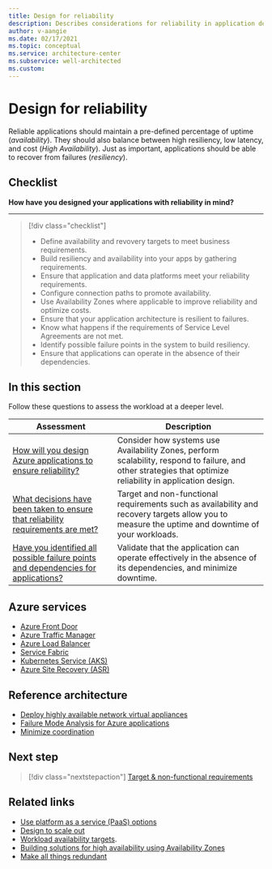 ```yaml
---
title: Design for reliability
description: Describes considerations for reliability in application design.
author: v-aangie
ms.date: 02/17/2021
ms.topic: conceptual
ms.service: architecture-center
ms.subservice: well-architected
ms.custom:
---
```


# Design for reliability

Reliable applications should maintain a pre-defined percentage of uptime (*availability*). They should also balance between high resiliency, low latency, and cost (*High Availability*). Just as important, applications should be able to recover from failures (*resiliency*).

## Checklist

**How have you designed your applications with reliability in mind?**
***

> [!div class="checklist"]
> - Define availability and revovery targets to meet business requirements.
> - Build resiliency and availability into your apps by gathering requirements.
> - Ensure that application and data platforms meet your reliability requirements.
> - Configure connection paths to promote availability.
> - Use Availability Zones where applicable to improve reliability and optimize costs.
> - Ensure that your application architecture is resilient to failures.
> - Know what happens if the requirements of Service Level Agreements are not met.
> - Identify possible failure points in the system to build resiliency.
> - Ensure that applications can operate in the absence of their dependencies.
  
## In this section

Follow these questions to assess the workload at a deeper level.

| Assessment | Description |
| ------------- | ------------- |
| [How will you design Azure applications to ensure reliability?](/azure/architecture/framework/resiliency/app-design) | Consider how systems use Availability Zones, perform scalability, respond to failure, and other strategies that optimize reliability in application design.
| [What decisions have been taken to ensure that reliability requirements are met?](/azure/architecture/framework/resiliency/design-requirements) | Target and non-functional requirements such as availability and recovery targets allow you to measure the uptime and downtime of your workloads.
| [Have you identified all possible failure points and dependencies for applications?](/azure/architecture/framework/resilirncy/design-resiliency) | Validate that the application can operate effectively in the absence of its dependencies, and minimize downtime.

## Azure services

- [Azure Front Door](https://docs.microsoft.com/azure/frontdoor/front-door-overview)
- [Azure Traffic Manager](https://docs.microsoft.com/azure/traffic-manager/traffic-manager-overview)
- [Azure Load Balancer](https://docs.microsoft.com/azure/load-balancer/load-balancer-overview)
- [Service Fabric](https://docs.microsoft.com/azure/service-fabric/service-fabric-overview)
- [Kubernetes Service (AKS)](https://docs.microsoft.com/azure/aks/intro-kubernetes)
- [Azure Site Recovery (ASR)](https://docs.microsoft.com/azure/site-recovery/site-recovery-overview)

## Reference architecture

- [Deploy highly available network virtual appliances](https://docs.microsoft.com/azure/architecture/reference-architectures/dmz/nva-ha)
- [Failure Mode Analysis for Azure applications](https://docs.microsoft.com/azure/architecture/resiliency/failure-mode-analysis)
- [Minimize coordination](https://docs.microsoft.com/azure/architecture/guide/design-principles/minimize-coordination)

## Next step

>[!div class="nextstepaction"]
>[Target & non-functional requirements](/azure/architecture/framework/resiliency/design-requirements)

## Related links

- [Use platform as a service (PaaS) options](https://docs.microsoft.com/azure/architecture/guide/design-principles/managed-services)  
- [Design to scale out](/azure/architecture/guide/design-principles/scale-out)
- [Workload availability targets](/azure/architecture/framework/resiliency/business-metrics).
- [Building solutions for high availability using Availability Zones](https://docs.microsoft.com/azure/architecture/high-availability/building-solutions-for-high-availability)
- [Make all things redundant](https://docs.microsoft.com/azure/architecture/guide/design-principles/redundancy)
